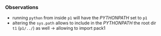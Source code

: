 ### Observations

* running `python` from inside `p1` will have the *PYTHONPATH* set to `p1`
* altering the `sys.path` allows to include in the *PYTHONPATH* the root dir `t1` (`p1/../`) as well -> allowing to import pack1
